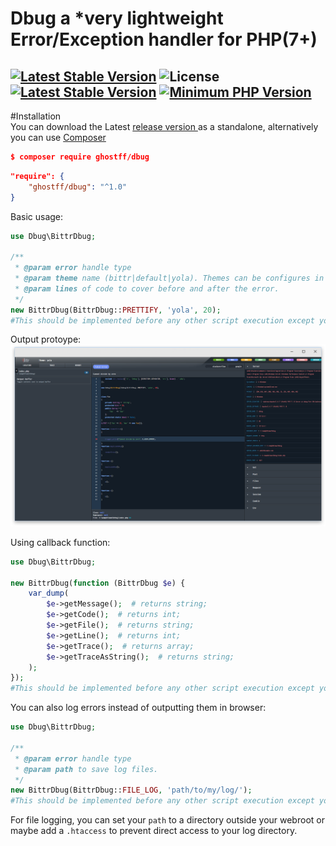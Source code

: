 # Dbug a *very lightweight Error/Exception handler for PHP(7+)
[![Latest Stable Version](https://img.shields.io/badge/release-v1.0.0-brightgreen.svg)](https://github.com/Ghostff/Text_Tables_Generator/releases) ![License](https://img.shields.io/pypi/l/Django.svg) [![Latest Stable Version](https://img.shields.io/badge/packagist-v5.5.4-blue.svg)](https://packagist.org/packages/ghostff/text-tables-generator) [![Minimum PHP Version](https://img.shields.io/badge/php-%3E%3D%207.0-8892BF.svg)](http://php.net/releases/7_0_0.php)
----------

#Installation   
You can download the  Latest [release version ](https://github.com/Ghostff/Dbug/releases/) as a standalone, alternatively you can use [Composer](https://getcomposer.org/) 
```json
$ composer require ghostff/dbug
```
```json
"require": {
    "ghostff/dbug": "^1.0"
}
```    

Basic usage:
```php
use Dbug\BittrDbug;

/**
 * @param error handle type
 * @param theme name (bittr|default|yola). Themes can be configures in theme.json
 * @param lines of code to cover before and after the error.
 */
new BittrDbug(BittrDbug::PRETTIFY, 'yola', 20);
#This should be implemented before any other script execution except your autoloader(if using one).
```
Output protoype:
![Screenshot](demo.png)

Using callback function:
```php
use Dbug\BittrDbug;

new BittrDbug(function (BittrDbug $e) {
    var_dump(
        $e->getMessage();  # returns string;
        $e->getCode();  # returns int;
        $e->getFile();  # returns string;
        $e->getLine();  # returns int;
        $e->getTrace();  # returns array;
        $e->getTraceAsString();  # returns string;
    );
});
#This should be implemented before any other script execution except your autoloader(if using one).
```

You can also log errors instead of outputting them in browser:
```php
use Dbug\BittrDbug;

/**
 * @param error handle type
 * @param path to save log files.
 */
new BittrDbug(BittrDbug::FILE_LOG, 'path/to/my/log/');
#This should be implemented before any other script execution except your autoloader(if using one).
```
For file logging, you can set your ```path``` to a directory outside your webroot or maybe add a ```.htaccess``` to prevent direct access to your log directory.


